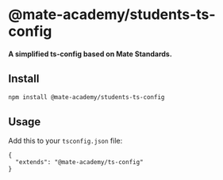 # @mate-academy/students-ts-config

#### A simplified ts-config based on Mate Standards.


## Install

```bash
npm install @mate-academy/students-ts-config
```

## Usage

Add this to your `tsconfig.json` file:

```
{
  "extends": "@mate-academy/ts-config"
}
```
